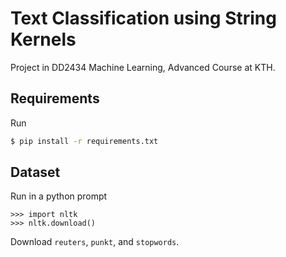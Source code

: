 # Text Classification using String Kernels

Project in DD2434 Machine Learning, Advanced Course at KTH.

## Requirements

Run
``` sh
$ pip install -r requirements.txt
```

## Dataset

Run in a python prompt
```
>>> import nltk
>>> nltk.download()
```

Download `reuters`, `punkt`, and `stopwords`.
